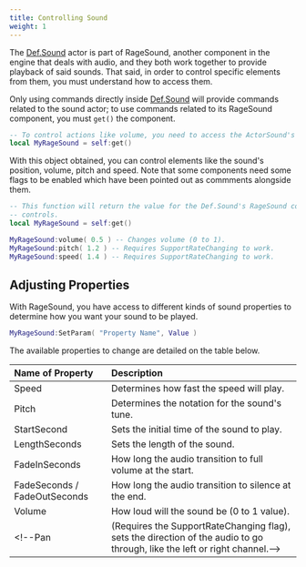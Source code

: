 ```yaml
---
title: Controlling Sound
weight: 1
---
```


The [Def.Sound](../) actor is part of RageSound, another component in the engine that deals with audio, and they both work
together to provide playback of said sounds. That said, in order to control specific elements from them, you must
understand how to access them.

Only using commands directly inside [Def.Sound](../) will provide commands related to the sound actor; to use commands
related to its RageSound component, you must `get()` the component.

```lua
-- To control actions like volume, you need to access the ActorSound's RageSound, by using the get function.
local MyRageSound = self:get()
```

With this object obtained, you can control elements like the sound's position, volume, pitch and speed.
Note that some components need some flags to be enabled which have been pointed out as commments alongside them.
```lua
-- This function will return the value for the Def.Sound's RageSound component, which allows for expanded
-- controls.
local MyRageSound = self:get()

MyRageSound:volume( 0.5 ) -- Changes volume (0 to 1).
MyRageSound:pitch( 1.2 ) -- Requires SupportRateChanging to work.
MyRageSound:speed( 1.4 ) -- Requires SupportRateChanging to work.
```

## Adjusting Properties

With RageSound, you have access to different kinds of sound properties to determine how you want your sound to be played.

```lua
MyRageSound:SetParam( "Property Name", Value )
```

The available properties to change are detailed on the table below.

| Name of Property | Description |
| :--------------- | :---------- | 
Speed | Determines how fast the speed will play.
Pitch | Determines the notation for the sound's tune.
StartSecond | Sets the initial time of the sound to play.
LengthSeconds | Sets the length of the sound.
FadeInSeconds | How long the audio transition to full volume at the start.
FadeSeconds / FadeOutSeconds | How long the audio transition to silence at the end.
Volume | How loud will the sound be (0 to 1 value).
<!--Pan | (Requires the SupportRateChanging flag), sets the direction of the audio to go through, like the left or right channel.-->